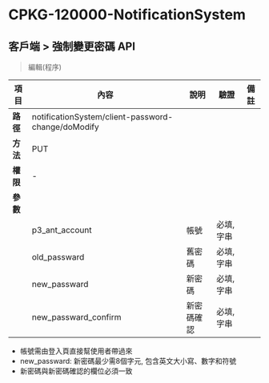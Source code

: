 # CPKG-120000-NotificationSystem

## 客戶端 > 強制變更密碼 API

> 編輯(程序)

| 項目                      | 內容                       | 說明                |驗證                      |   備註         |
|---------------------------|----------------------------|----------------------|-----------------|----------------|
| <b>路徑</b>               | notificationSystem/client-password-change/doModify    |                        |                |                  |
| <b>方法</b>               | PUT                        |                    |                    |                 |
| <b>權限</b>               | -                       |                     |                   |                 |
| <b>參數</b>               |                            |                       |                 |                 |
|                           | p3_ant_account       | 帳號            | 必填,字串         |                 |
|                           | old_passward       | 舊密碼            | 必填,字串          |                 |
|                           | new_passward      | 新密碼            | 必填,字串          |                 |
|                           | new_passward_confirm  | 新密碼確認            | 必填,字串          |                 |

- 帳號需由登入頁直接幫使用者帶過來
- new_passward: 新密碼最少需8個字元, 包含英文大小寫、數字和符號
- 新密碼與新密碼確認的欄位必須一致
